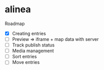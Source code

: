 # alinea

Roadmap

- [x] Creating entries
- [ ] Preview => iframe + map data with server
- [ ] Track publish status
- [ ] Media management
- [ ] Sort entries
- [ ] Move entries

